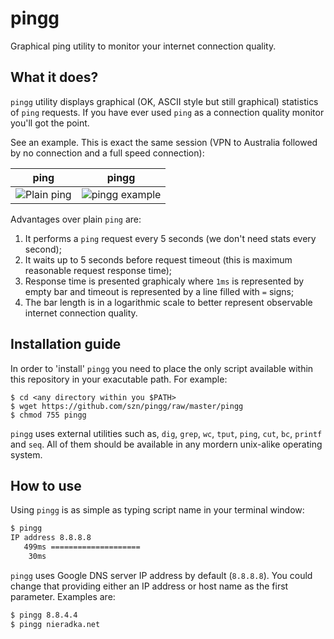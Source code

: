 # pingg

Graphical ping utility to monitor your internet connection quality.

## What it does?

`pingg` utility displays graphical (OK, ASCII style but still graphical) statistics of `ping` requests. If you have ever used `ping` as a connection quality monitor you'll got the point.

See an example. This is exact the same session (VPN to Australia followed by no connection and a full speed connection):

ping | pingg
------------ | -------------
![Plain ping](https://github.com/szn/pingg/raw/master/img/ping.png) | ![pingg example](https://github.com/szn/pingg/raw/master/img/pingg.png)

Advantages over plain `ping` are:

1. It performs a `ping` request every 5 seconds (we don't need stats every second);
2. It waits up to 5 seconds before request timeout (this is maximum reasonable request response time);
3. Response time is presented graphicaly where `1ms` is represented by empty bar and timeout is represented by a line filled with `=` signs;
4. The bar length is in a logarithmic scale to better represent observable internet connection quality.

## Installation guide

In order to 'install' `pingg` you need to place the only script available within this repository in your exacutable path. For example:

```
$ cd <any directory within you $PATH>
$ wget https://github.com/szn/pingg/raw/master/pingg
$ chmod 755 pingg
```

`pingg` uses external utilities such as, `dig`, `grep`, `wc`, `tput`, `ping`, `cut`, `bc`, `printf` and `seq`. All of them should be available in any mordern unix-alike operating system.

## How to use

Using `pingg` is as simple as typing script name in your terminal window:

```bash
$ pingg
IP address 8.8.8.8
   499ms ====================
    30ms
```

`pingg` uses Google DNS server IP address by default (`8.8.8.8`). You could change that providing either an IP address or host name as the first parameter. Examples are:

```bash
$ pingg 8.8.4.4
$ pingg nieradka.net
```
